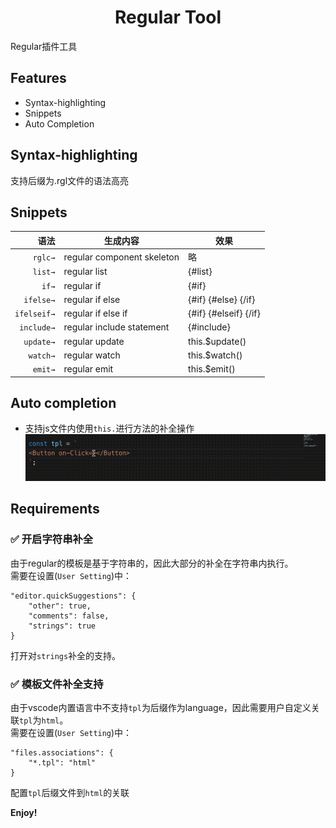 <p>
  <h1 align="center">Regular Tool</h1>
</p>

Regular插件工具

## Features
- Syntax-highlighting
- Snippets
- Auto Completion

## Syntax-highlighting
支持后缀为.rgl文件的语法高亮

## Snippets

| 语法  | 生成内容 | 效果 |
| -------: | ------- | ---- |
| `rglc→`   | regular component skeleton | 略 
| `list→`   | regular list | {#list}
| `if→`  | regular if | {#if}
| `ifelse→`  | regular if else | {#if} {#else} {/if}
| `ifelseif→`  | regular if else if | {#if} {#elseif} {/if}
| `include→`  | regular include statement | {#include}
| `update→`  | regular update | this.$update()
| `watch→`  | regular watch | this.$watch()
| `emit→`  | regular emit | this.$emit()

## Auto completion
- 支持js文件内使用`this.`进行方法的补全操作  
![this补全操作](image/this.gif)

## Requirements

### ✅ 开启字符串补全
由于regular的模板是基于字符串的，因此大部分的补全在字符串内执行。  
需要在设置(`User Setting`)中：
```
"editor.quickSuggestions": {
    "other": true,
    "comments": false,
    "strings": true
}
```
打开对`strings`补全的支持。

### ✅ 模板文件补全支持  
由于vscode内置语言中不支持`tpl`为后缀作为language，因此需要用户自定义关联`tpl`为`html`。  
需要在设置(`User Setting`)中：
```
"files.associations": {
    "*.tpl": "html"
}
```
配置`tpl`后缀文件到`html`的关联

**Enjoy!**
